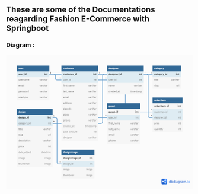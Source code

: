 ## These are some of the Documentations reagarding Fashion E-Commerce with Springboot

### Diagram :
![Diagram](https://github.com/michaelmgp/fashion_E-Commerce--Springboot/blob/master/picture/Fashion%20E-Commerce%20Project.png)